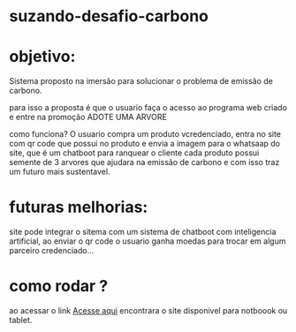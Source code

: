 # suzando-desafio-carbono

# objetivo:

Sistema proposto na imersão para solucionar o problema de emissão de carbono.

para isso a proposta é que o usuario faça o acesso ao programa web criado e entre na promoção  ADOTE UMA ARVORE

como  funciona? 
    O usuario compra um produto vcredenciado, entra no site com qr code que possui no produto e envia a imagem para o whatsaap do site, que é um chatboot para ranquear o cliente
    cada produto possui semente de 3 arvores que ajudara na emissão de carbono e com isso traz um futuro mais sustentavel. 

# futuras melhorias:

site pode integrar o sitema com um sistema de chatboot com inteligencia artificial, ao enviar o qr code o usuario ganha moedas para trocar em algum parceiro credenciado...

# como rodar ?

 ao acessar o link  [Acesse aqui](https://suzando-desafio-carbono.vercel.app/) 
 encontrara o site  disponivel para notboook ou tablet.

